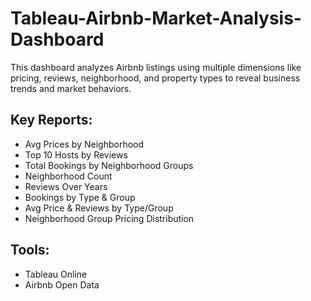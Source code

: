 # Tableau-Airbnb-Market-Analysis-Dashboard
This dashboard analyzes Airbnb listings using multiple dimensions like pricing, reviews, neighborhood, and property types to reveal business trends and market behaviors.

## Key Reports:
- Avg Prices by Neighborhood
- Top 10 Hosts by Reviews
- Total Bookings by Neighborhood Groups
- Neighborhood Count
- Reviews Over Years
- Bookings by Type & Group
- Avg Price & Reviews by Type/Group
- Neighborhood Group Pricing Distribution

## Tools:
- Tableau Online
- Airbnb Open Data
